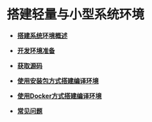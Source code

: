 # 搭建轻量与小型系统环境<a name="ZH-CN_TOPIC_0000001216535391"></a>

-   **[搭建系统环境概述](quickstart-lite-env-setup-overview.md)**  

-   **[开发环境准备](quickstart-lite-env-prepare.md)**  

-   **[获取源码](quickstart-lite-sourcecode-acquire.md)**  

-   **[使用安装包方式搭建编译环境](quickstart-lite-package-environment.md)**  

-   **[使用Docker方式搭建编译环境](quickstart-lite-docker-environment.md)**  

-   **[常见问题](quickstart-lite-env-setup-faqs.md)**  



